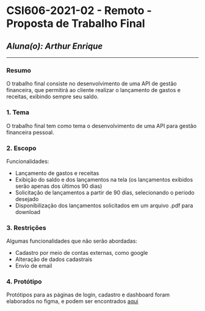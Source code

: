 # **CSI606-2021-02 - Remoto - Proposta de Trabalho Final**

## *Aluna(o): Arthur Enrique*

--------------

<!-- Descrever um resumo sobre o trabalho. -->

### Resumo

  O trabalho final consiste no desenvolvimento de uma API de gestão financeira, que permitirá ao cliente realizar o lançamento de gastos e receitas, exibindo sempre seu saldo.

<!-- Apresentar o tema. -->
### 1. Tema

  O trabalho final tem como tema o desenvolvimento de uma API para gestão financeira pessoal.

<!-- Descrever e limitar o escopo da aplicação. -->
### 2. Escopo

  Funcionalidades:
  - Lançamento de gastos e receitas
  - Exibição do saldo e dos lançamentos na tela (os lançamentos exibidos serão apenas dos últimos 90 dias)
  - Solicitação de lançamentos a partir de 90 dias, selecionando o período desejado
  - Disponibilização dos lançamentos solicitados em um arquivo .pdf para download

<!-- Apresentar restrições de funcionalidades e de escopo. -->
### 3. Restrições

  Algumas funcionalidades que não serão abordadas:
  - Cadastro por meio de contas externas, como google
  - Alteração de dados cadastrais
  - Envio de email

<!-- Construir alguns protótipos para a aplicação, disponibilizá-los no Github e descrever o que foi considerado. //-->
### 4. Protótipo

  Protótipos para as páginas de login, cadastro e dashboard foram elaborados no figma, e podem ser encontrados [aqui](https://www.figma.com/file/KD41ekeZYQfBdLnHBmJx64/Sistemas-Web-1---Prot%C3%B3tipo-trabalho-final?node-id=0%3A1&t=vQdUhJKuIrecN5km-1)

